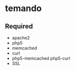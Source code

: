 temando
=======


## Required

 - apache2
 - php5
 - memcached
 - curl
 - php5-memcached php5-curl
 - SSL
 